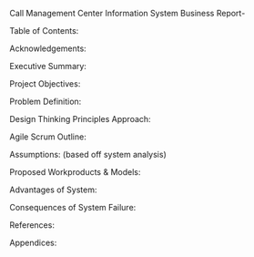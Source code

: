 Call Management Center Information System Business Report-

Table of Contents:

Acknowledgements:

Executive Summary:

Project Objectives:

Problem Definition:

Design Thinking Principles Approach:

Agile Scrum Outline:

Assumptions:
(based off system analysis)

Proposed Workproducts & Models:

Advantages of System:

Consequences of System Failure:

References:

Appendices:
